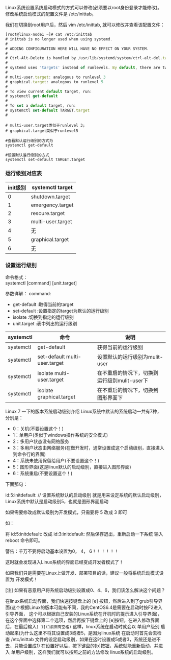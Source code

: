 Linux系统设置系统启动模式的方式可以修改(必须要以root身份登录才能修改)。修改系统启动模式的配置文件是   /etc/inittab。

我们在切换到root用户后，然后 vim /etc/inittab, 就可以修改并查看该配置文件：
```js
[root@linux-node1 ~]# cat /etc/inittab
# inittab is no longer used when using systemd.
#
# ADDING CONFIGURATION HERE WILL HAVE NO EFFECT ON YOUR SYSTEM.
#
# Ctrl-Alt-Delete is handled by /usr/lib/systemd/system/ctrl-alt-del.target
#
# systemd uses 'targets' instead of runlevels. By default, there are two main targets:
#
# multi-user.target: analogous to runlevel 3
# graphical.target: analogous to runlevel 5
#
# To view current default target, run:
# systemctl get-default
#
# To set a default target, run:
# systemctl set-default TARGET.target
#
```
```
# multi-user.target类似于runlevel 3;
# graphical.target类似于runlevel5

#查看默认运行级别的方式为
systemctl get-default

#设置默认运行级别的方式
systemctl set-default TARGET.target
```

### 运行级别对应表

init级别  |	systemctl target
--|--
0	| shutdown.target
1	| emergency.target
2	| rescure.target
3	| multi-user.target
4	| 无
5	| graphical.target
6	| 无

### 设置运行级别

命令格式：  
systemctl [command] [unit.target]   

参数详解：
command:   

* get-default :取得当前的target
* set-default :设置指定的target为默认的运行级别
* isolate :切换到指定的运行级别
* unit.target :表中列出的运行级别   

systemctl	| 命令 | 说明
--|--|--
systemctl | get-default	| 获得当前的运行级别
systemctl | set-default multi-user.target	| 设置默认的运行级别为mulit-user
systemctl | isolate multi-user.target	| 在不重启的情况下，切换到运行级别mulit-user下
systemctl | isolate graphical.target	| 在不重启的情况下，切换到图形界面下


Linux 7 一下的版本系统启动级别介绍
Linux系统中默认的系统启动一共有7种，分别是：

* 0：关机(不要设置这个！)
* 1：单用户(类似于windows操作系统的安全模式)
* 2：多用户状态没有网络服务      
* 3：多用户状态由网络服务(在做开发时，通常设置成这个启动级别，直接进入到命令行的界面)
* 4：系统未使用保留给用户(不要设置这个！)        
* 5：图形界面(这是linux默认的启动级别，直接进入图形界面)
* 6：系统重启(不要设置这个！)

下面那句：

id:5:initdefault:   // 设置系统默认的启动级别
就是用来设定系统的默认启动级别，Linux系统中默认是启动级别5，也就是图形界面启动

如果需要修改成默认级别为开发模式，只需要将 5 改成 3 即可

如：

将 id:5:initdefault:  改成   id:3:initdefault:
然后保存退出，重新启动一下系统 输入  reboot 命令即可。

警告：千万不要将启动基本设置为0， 4， 6！！！！！！

这时就会发现进入Linux系统的界面已经变成开发者模式了！

如果我们只是需要在Linux上做开发、部署项目的话，建议一般将系统启动模式设置为 开发模式！


[注]
如果有恶意用户将系统启动级别设置成0、4、6，我们该怎么解决这个问题？

在linux系统启动界面，我们快速按键盘上的 [e] 按钮，然后进入到了grub引导界面(这个根据Linux的版本可能有不同，我的CentOS6.4是需要在启动时按F2进入引导界面，
这个可以根据自己安装的Linux系统在开机时的提示进入引导界面)，
在这个界面中选择第二个选项，然后再按下键盘上的 [e]按钮，在进入修改界面后，在最后输入`[ 1](1前面有空格)`
这样，linux系统在启动时就会以 单用户级别 启动起来(为什么这里不将其设置成3或者5，是因为linux系统
在启动时首先会去检查 /etc/inittab 文件的设定启动级别，如果在这时设置成5或者3，系统还是进不去，只能设置成1)
在设置好以后，按下键盘的[b]按钮，系统就能重新启动，并进入 单用户级别，这样我们就可以按照之前的方法修改
linux系统的启动级别。
